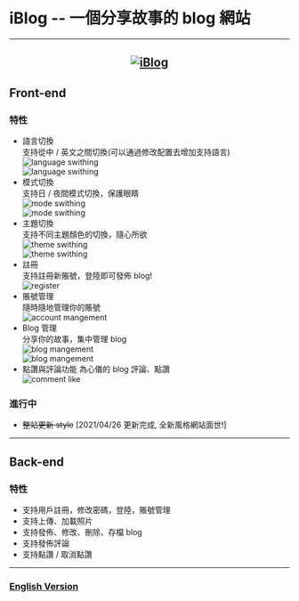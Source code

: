 # iBlog -- 一個分享故事的 blog 網站

---

## <center>[![iBlog](https://drive.google.com/uc?id=14tq0O9a8AZ8Ih13_dYAC1Xeu2FFIdbnl)](http://lipohong.site)</center>

## Front-end

### 特性

-   語言切換  
    支持從中 / 英文之間切換(可以通過修改配置去增加支持語言)  
    <img src="https://drive.google.com/uc?id=1ASQYwFikwUvPHRSfntRjLp_IqccqZyq6" alt="language swithing" />  
    <img src="https://drive.google.com/uc?id=1EmYZ3SdJ9fhSDW23MWt2HCSkIvPsZUhx" alt="language swithing" />
-   模式切換  
    支持日 / 夜間模式切換，保護眼睛  
    <img src="https://drive.google.com/uc?id=1BgDuiI0YPKebhyn14rmz6JQoo0U5hZuf" alt="mode swithing" />  
    <img src="https://drive.google.com/uc?id=1cFDxvF5c0zqtCfhoaelk70StTQHq4yUO" alt="mode swithing" />
-   主題切換  
    支持不同主題顏色的切換，隨心所欲  
    <img src="https://drive.google.com/uc?id=1e1dgGCIzh0wAQ7UsA6SSCwDnNpCMvG3y" alt="theme swithing" />  
    <img src="https://drive.google.com/uc?id=1J4xXqqyfpWNvHDy2i9cupRKSAJwrL7aB" alt="theme swithing" />
-   註冊  
    支持註冊新賬號，登陸即可發佈 blog!  
    <img src="https://drive.google.com/uc?id=1LgLzRplB_-_F6z6lJc1cFq3Sh9tmhhbx" alt="register" />
-   賬號管理  
    隨時隨地管理你的賬號  
    <img src="https://drive.google.com/uc?id=12I-EL9Xr7QRhWRqJR-o0MNtN6cQfWVJI" alt="account mangement" />
-   Blog 管理  
    分享你的故事，集中管理 blog  
    <img src="https://drive.google.com/uc?id=1nGd9CivyUcwtigyCEBwC8EG6aiuiZQdv" alt="blog mangement" />  
    <img src="https://drive.google.com/uc?id=1kayjd5l3RblMn2UIwu32dmqkNiHAunqy" alt="blog mangement" />
-   點讚與評論功能
    為心儀的 blog 評論、點讚  
    <img src="https://drive.google.com/uc?id=1u6PmuyuRf8yZr4kw2_jkqegMvp6GkcPy" alt="comment like" />

### 進行中

-   ~~整站更新 style~~ [2021/04/26 更新完成, 全新風格網站面世!]

---

## Back-end

### 特性

-   支持用戶註冊，修改密碼，登陸，賬號管理
-   支持上傳、加載照片
-   支持發佈、修改、刪除、存檔 blog
-   支持發佈評論
-   支持點讚 / 取消點讚

---

### [English Version](README.md)
